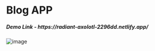 # Blog APP

<h5>Demo Link - https://radiant-axolotl-2296dd.netlify.app/</h5>

![image](https://github.com/GowthamaViknesh/Router-Dom/assets/133188448/843a7edb-078c-4568-8011-213851ea00de)



